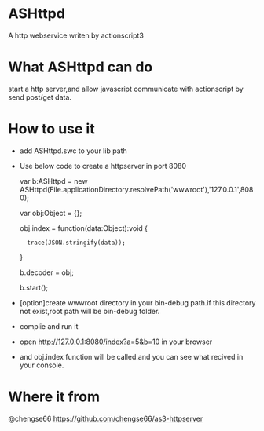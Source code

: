 # ASHttpd
A http webservice writen by actionscript3

# What ASHttpd can do
start a http server,and allow javascript communicate with actionscript by send post/get data.

# How to use it
- add ASHttpd.swc to your lib path
- Use below code to create a httpserver in port 8080

    var b:ASHttpd = new ASHttpd(File.applicationDirectory.resolvePath('wwwroot'),'127.0.0.1',8080);
    
    var obj:Object = {};
    
    obj.index = function(data:Object):void
    {
    
        trace(JSON.stringify(data));
        
    }

    b.decoder = obj;

    b.start();
    
- [option]create wwwroot directory in your bin-debug path.if this directory not exist,root path will be bin-debug folder.
- complie and run it
- open http://127.0.0.1:8080/index?a=5&b=10 in your browser
- and obj.index function will be called.and you can see what recived in your console.

# Where it from

@chengse66 https://github.com/chengse66/as3-httpserver
